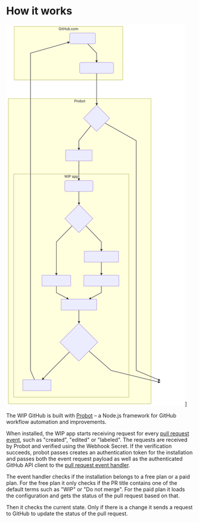 # How it works

![architecture](assets/architecture.mermaid.svg)]

The WIP GitHub is built with [Probot](https://probot.github.io/) – a Node.js framework for GitHub workflow automation and improvements.

When installed, the WIP app starts receiving request for every [pull request event](https://developer.github.com/v3/activity/events/types/#pullrequestevent), such as "created", "edited" or "labeled". The requests are received by Probot and verified using the Webhook Secret. If the verification succeeds, probot passes creates an authentication token for the installation and passes both the event request payload as well as the authenticated GitHub API client to the [pull request event handler](lib/handle-pull-request-change.js).

The event handler checks if the installation belongs to a free plan or a paid plan. For the free plan it only checks if the PR title contains one of the default terms such as "WIP" or "Do not merge". For the paid plan it loads the configuration and gets the status of the pull request based on that.

Then it checks the current state. Only if there is a change it sends a request to GitHub to update the status of the pull request.
